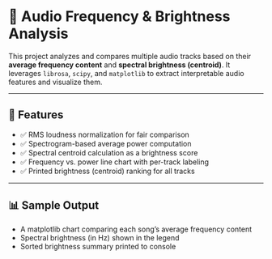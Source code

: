 # 🎵 Audio Frequency & Brightness Analysis

This project analyzes and compares multiple audio tracks based on their **average frequency content** and **spectral brightness (centroid)**. It leverages `librosa`, `scipy`, and `matplotlib` to extract interpretable audio features and visualize them.

---

## 📌 Features

- ✅ RMS loudness normalization for fair comparison  
- ✅ Spectrogram-based average power computation  
- ✅ Spectral centroid calculation as a brightness score  
- ✅ Frequency vs. power line chart with per-track labeling  
- ✅ Printed brightness (centroid) ranking for all tracks  

---

## 📊 Sample Output

- A matplotlib chart comparing each song’s average frequency content  
- Spectral brightness (in Hz) shown in the legend  
- Sorted brightness summary printed to console  
